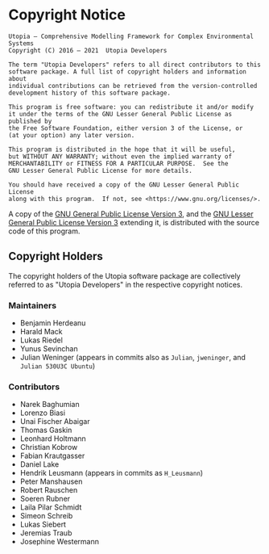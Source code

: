 # Copyright Notice

    Utopia — Comprehensive Modelling Framework for Complex Environmental Systems
    Copyright (C) 2016 – 2021  Utopia Developers

    The term "Utopia Developers" refers to all direct contributors to this
    software package. A full list of copyright holders and information about
    individual contributions can be retrieved from the version-controlled
    development history of this software package.

    This program is free software: you can redistribute it and/or modify
    it under the terms of the GNU Lesser General Public License as published by
    the Free Software Foundation, either version 3 of the License, or
    (at your option) any later version.

    This program is distributed in the hope that it will be useful,
    but WITHOUT ANY WARRANTY; without even the implied warranty of
    MERCHANTABILITY or FITNESS FOR A PARTICULAR PURPOSE.  See the
    GNU Lesser General Public License for more details.

    You should have received a copy of the GNU Lesser General Public License
    along with this program.  If not, see <https://www.gnu.org/licenses/>.

A copy of the [GNU General Public License Version 3], and the
[GNU Lesser General Public License Version 3] extending it, is distributed with
the source code of this program.

## Copyright Holders

The copyright holders of the Utopia software package are collectively referred
to as "Utopia Developers" in the respective copyright notices.

### Maintainers

* Benjamin Herdeanu
* Harald Mack
* Lukas Riedel
* Yunus Sevinchan
* Julian Weninger (appears in commits also as `Julian`, `jweninger`, and
  `Julian 530U3C Ubuntu`)

### Contributors

* Narek Baghumian
* Lorenzo Biasi
* Unai Fischer Abaigar
* Thomas Gaskin
* Leonhard Holtmann
* Christian Kobrow
* Fabian Krautgasser
* Daniel Lake
* Hendrik Leusmann (appears in commits as `H_Leusmann`)
* Peter Manshausen
* Robert Rauschen
* Soeren Rubner
* Laila Pilar Schmidt
* Simeon Schreib
* Lukas Siebert
* Jeremias Traub
* Josephine Westermann

[GNU General Public License Version 3]: https://www.gnu.org/licenses/gpl-3.0.en.html
[GNU Lesser General Public License Version 3]: https://www.gnu.org/licenses/lgpl-3.0.en.html
